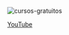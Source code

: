 ![cursos-gratuitos](https://user-images.githubusercontent.com/70456452/154167100-871c60ac-6bd7-48bf-ac74-297e3e8b81c7.png)

[YouTube](https://github.com/celycodes/cursos-gratuitos/blob/main/youtube.md)
